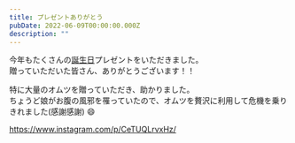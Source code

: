 ```yaml
---
title: プレゼントありがとう
pubDate: 2022-06-09T00:00:00.000Z
description: ""
---
```


今年もたくさんの[誕生日](https://nawo.to/texts/happy-birthday/)プレゼントをいただきました。  
贈っていただいた皆さん、ありがとうございます！！

特に大量のオムツを贈っていただき、助かりました。  
ちょうど娘がお腹の風邪を罹っていたので、オムツを贅沢に利用して危機を乗りきれました(感謝感謝) 😄

https://www.instagram.com/p/CeTUQLrvxHz/
